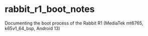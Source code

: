 # rabbit_r1_boot_notes
Documenting the boot process of the Rabbit R1 (MediaTek mt6765, k65v1_64_bsp, Android 13)
